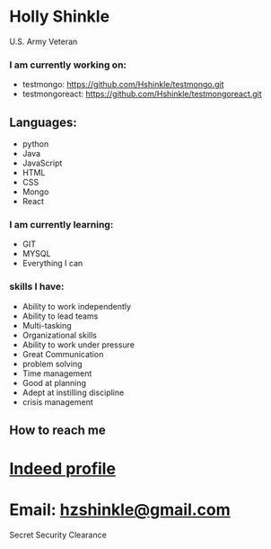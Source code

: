 # Holly Shinkle
U.S. Army Veteran
### I am currently working on:
- testmongo: https://github.com/Hshinkle/testmongo.git
- testmongoreact: https://github.com/Hshinkle/testmongoreact.git
## Languages:
- python
- Java
- JavaScript
- HTML
- CSS
- Mongo
- React
### I am currently learning:
- GIT
- MYSQL
- Everything I can
### skills I have:
- Ability to work independently
- Ability to lead teams
- Multi-tasking
- Organizational skills
- Ability to work under pressure
- Great Communication
- problem solving
- Time management 
- Good at planning 
- Adept at instilling discipline
- crisis management
## How to reach me
# [Indeed profile] 
[Indeed profile]:https://my.indeed.com/p/hollys-jyicg0o
# Email: hzshinkle@gmail.com
Secret Security Clearance
